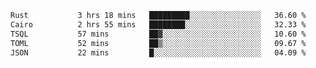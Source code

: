 <!--START_SECTION:waka-->

```txt
Rust           3 hrs 18 mins   █████████░░░░░░░░░░░░░░░░   36.60 %
Cairo          2 hrs 55 mins   ████████░░░░░░░░░░░░░░░░░   32.33 %
TSQL           57 mins         ██▓░░░░░░░░░░░░░░░░░░░░░░   10.60 %
TOML           52 mins         ██▒░░░░░░░░░░░░░░░░░░░░░░   09.67 %
JSON           22 mins         █░░░░░░░░░░░░░░░░░░░░░░░░   04.09 %
```

<!--END_SECTION:waka-->